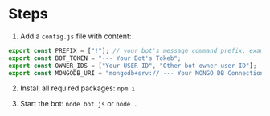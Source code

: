 # Steps

1. Add a `config.js` file with content:
```js
export const PREFIX = ["!"]; // your bot's message command prefix. example: !help
export const BOT_TOKEN = "--- Your Bot's Tokeb";
export const OWNER_IDS = ["Your USER ID", "Other bot owner user ID"];
export const MONGODB_URI = "mongodb+srv:// --- Your MONGO DB Connection String";
```

2. Install all required packages: `npm i`


3. Start the bot: `node bot.js` or `node .`
